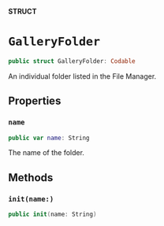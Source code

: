 **STRUCT**

# `GalleryFolder`

```swift
public struct GalleryFolder: Codable
```

An individual folder listed in the File Manager.

## Properties
### `name`

```swift
public var name: String
```

The name of the folder.

## Methods
### `init(name:)`

```swift
public init(name: String)
```

